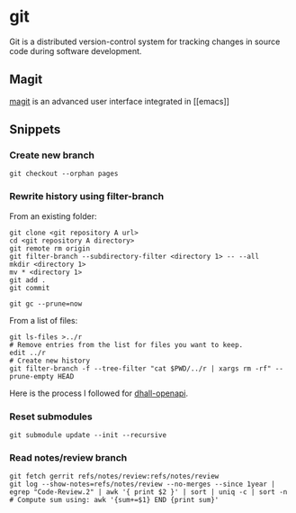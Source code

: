# git

Git is a distributed version-control system for tracking changes in source code during software development.

## Magit

[magit](https://magit.vc/) is an advanced user interface integrated in [[emacs]]

## Snippets

### Create new branch

```
git checkout --orphan pages
```

### Rewrite history using filter-branch

From an existing folder:

```
git clone <git repository A url>
cd <git repository A directory>
git remote rm origin
git filter-branch --subdirectory-filter <directory 1> -- --all
mkdir <directory 1>
mv * <directory 1>
git add .
git commit

git gc --prune=now
```

From a list of files:

```
git ls-files >../r
# Remove entries from the list for files you want to keep.
edit ../r
# Create new history
git filter-branch -f --tree-filter "cat $PWD/../r | xargs rm -rf" --prune-empty HEAD
```

Here is the process I followed for [dhall-openapi](https://github.com/dhall-lang/dhall-haskell/pull/1946).

### Reset submodules

```
git submodule update --init --recursive
```

### Read notes/review branch

```
git fetch gerrit refs/notes/review:refs/notes/review
git log --show-notes=refs/notes/review --no-merges --since 1year | egrep "Code-Review.2" | awk '{ print $2 }' | sort | uniq -c | sort -n
# Compute sum using: awk '{sum+=$1} END {print sum}'
```
